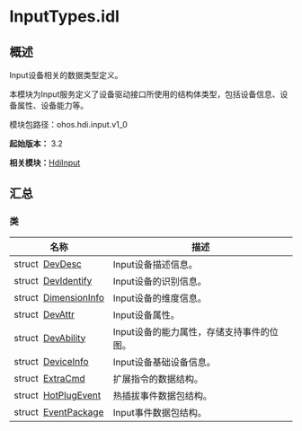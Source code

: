 # InputTypes.idl


## 概述

Input设备相关的数据类型定义。

本模块为Input服务定义了设备驱动接口所使用的结构体类型，包括设备信息、设备属性、设备能力等。

模块包路径：ohos.hdi.input.v1_0

**起始版本：** 3.2

**相关模块：**[HdiInput](_hdi_input.md)


## 汇总


### 类

| 名称 | 描述 | 
| -------- | -------- |
| struct&nbsp;&nbsp;[DevDesc](_dev_desc_v10.md) | Input设备描述信息。  | 
| struct&nbsp;&nbsp;[DevIdentify](_dev_identify_v10.md) | Input设备的识别信息。  | 
| struct&nbsp;&nbsp;[DimensionInfo](_dimension_info_v10.md) | Input设备的维度信息。  | 
| struct&nbsp;&nbsp;[DevAttr](_dev_attr_v10.md) | Input设备属性。  | 
| struct&nbsp;&nbsp;[DevAbility](_dev_ability_v10.md) | Input设备的能力属性，存储支持事件的位图。  | 
| struct&nbsp;&nbsp;[DeviceInfo](_device_info_v10.md) | Input设备基础设备信息。  | 
| struct&nbsp;&nbsp;[ExtraCmd](_extra_cmd_v10.md) | 扩展指令的数据结构。  | 
| struct&nbsp;&nbsp;[HotPlugEvent](_hot_plug_event_v10.md) | 热插拔事件数据包结构。  | 
| struct&nbsp;&nbsp;[EventPackage](_event_package_v10.md) | Input事件数据包结构。  | 
